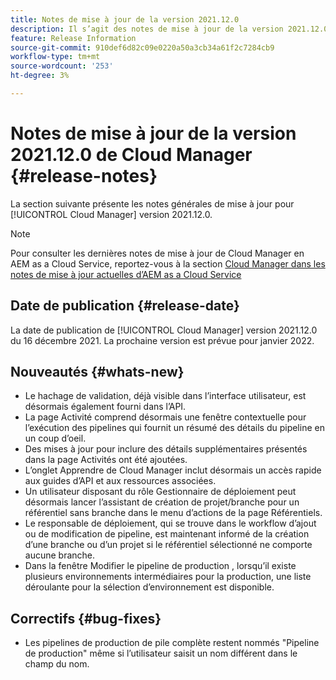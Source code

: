```yaml
---
title: Notes de mise à jour de la version 2021.12.0
description: Il s’agit des notes de mise à jour de la version 2021.12.0 de Cloud Manager.
feature: Release Information
source-git-commit: 910def6d82c09e0220a50a3cb34a61f2c7284cb9
workflow-type: tm+mt
source-wordcount: '253'
ht-degree: 3%

---
```


# Notes de mise à jour de la version 2021.12.0 de Cloud Manager {#release-notes}

La section suivante présente les notes générales de mise à jour pour [!UICONTROL Cloud Manager] version 2021.12.0.

>[!NOTE]
>
>Pour consulter les dernières notes de mise à jour de Cloud Manager en AEM as a Cloud Service, reportez-vous à la section [Cloud Manager dans les notes de mise à jour actuelles d’AEM as a Cloud Service](https://experienceleague.adobe.com/docs/experience-manager-cloud-service/content/implementing/using-cloud-manager/release-notes-cloud-manager/release-notes-cm-current.html)

## Date de publication {#release-date}

La date de publication de [!UICONTROL Cloud Manager] version 2021.12.0 du 16 décembre 2021. La prochaine version est prévue pour janvier 2022.

## Nouveautés {#whats-new}

* Le hachage de validation, déjà visible dans l’interface utilisateur, est désormais également fourni dans l’API.
* La page Activité comprend désormais une fenêtre contextuelle pour l’exécution des pipelines qui fournit un résumé des détails du pipeline en un coup d’oeil.
* Des mises à jour pour inclure des détails supplémentaires présentés dans la page Activités ont été ajoutées.
* L’onglet Apprendre de Cloud Manager inclut désormais un accès rapide aux guides d’API et aux ressources associées.
* Un utilisateur disposant du rôle Gestionnaire de déploiement peut désormais lancer l’assistant de création de projet/branche pour un référentiel sans branche dans le menu d’actions de la page Référentiels.
* Le responsable de déploiement, qui se trouve dans le workflow d’ajout ou de modification de pipeline, est maintenant informé de la création d’une branche ou d’un projet si le référentiel sélectionné ne comporte aucune branche.
* Dans la fenêtre Modifier le pipeline de production , lorsqu’il existe plusieurs environnements intermédiaires pour la production, une liste déroulante pour la sélection d’environnement est disponible.

## Correctifs {#bug-fixes}

* Les pipelines de production de pile complète restent nommés &quot;Pipeline de production&quot; même si l’utilisateur saisit un nom différent dans le champ du nom.
